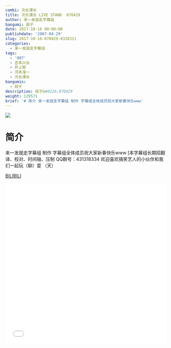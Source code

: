 ```yaml
---
combi: 次长课长
title: 次长课长 LIVE STAND  070429
author: 来一发就走字幕组
bangumi: 段子
date: 2017-10-16 00:00:00
publishdate: '2007-04-29'
slug: 2017-10-16-070429-8328311
categories:
  - 来一发就走字幕组
tags:
  - '007'
  - 吉本兴业
  - 井上聪
  - 河本准一
  - 次长课长
bangumis:
  - 段子
description: 段子&#8226;070429
weight: 129571
brief: '# 简介 来一发就走字幕组 制作 字幕组全体成员祝大家新春快乐www'
---
```


![](https://i.imgur.com/s4G0zE3.jpg)

# 简介  
来一发就走字幕组 制作 字幕组全体成员祝大家新春快乐www [本字幕组长期招翻译、校对、时间轴、压制   QQ群号：431318334 欢迎喜欢搞笑艺人的小伙伴和我们一起玩（聊）耍 （天）

  [BILIBILI](https://www.bilibili.com/video/av8328311/)


<div class="vcontainer">  <iframe class='video' src="//www.bilibili.com/blackboard/player.html?aid=8328311" width="100%" height="500" frameborder="0" allowfullscreen="allowfullscreen"></iframe></div>
